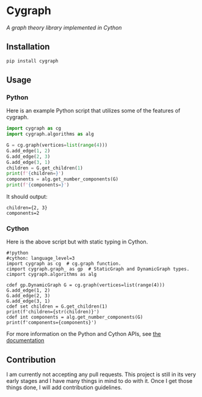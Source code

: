 # Cygraph

*A graph theory library implemented in Cython*

## Installation

```bash
pip install cygraph
```

## Usage

### Python

Here is an example Python script that utilizes some of the features of cygraph.

```python
import cygraph as cg
import cygraph.algorithms as alg

G = cg.graph(vertices=list(range(4)))
G.add_edge(1, 2)
G.add_edge(2, 3)
G.add_edge(3, 1)
children = G.get_children(1)
print(f'{children=}')
components = alg.get_number_components(G)
print(f'{components=}')
```

It should output:

```
children={2, 3}
components=2
```

### Cython

Here is the above script but with static typing in Cython.

```
#!python
#cython: language_level=3
import cygraph as cg  # cg.graph function.
cimport cygraph.graph_ as gp  # StaticGraph and DynamicGraph types.
cimport cygraph.algorithms as alg

cdef gp.DynamicGraph G = cg.graph(vertices=list(range(4)))
G.add_edge(1, 2)
G.add_edge(2, 3)
G.add_edge(3, 1)
cdef set children = G.get_children(1)
print(f'children={str(children)}')
cdef int components = alg.get_number_components(G)
print(f'components={components}')
```

For more information on the Python and Cython APIs, see [the documentation](https://lol-cubes.github.io/cygraph)

## Contribution

I am currently not accepting any pull requests. This project is still in its very early stages and I have many things in mind to do with it. Once I get those things done, I will add contribution guidelines.
